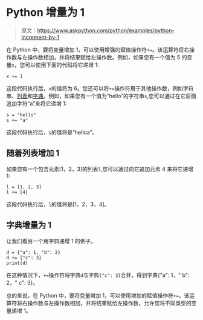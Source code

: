 # Python 增量为 1

> 原文：<https://www.askpython.com/python/examples/python-increment-by-1>

在 Python 中，要将变量增加 1，可以使用增强的赋值操作符`+=`。该运算符将右操作数与左操作数相加，并将结果赋给左操作数。例如，如果您有一个值为 5 的变量`x`，您可以使用下面的代码将它递增 1:

```
x += 1

```

这段代码执行后，`x`的值将为 6。您还可以将`+=`操作符用于其他操作数，例如字符串、[列表](https://www.askpython.com/python/list/python-list)和[字典](https://www.askpython.com/python/dictionary/python-dictionary-dict-tutorial)。例如，如果您有一个值为“hello”的字符串`s`,您可以通过在它后面追加字符“a”来将它递增 1:

```
s = "hello"
s += "a"

```

这段代码执行后，`s`的值将是“helloa”。

## 随着列表增加 1

如果您有一个包含元素[1，2，3]的列表`l`,您可以通过向它追加元素 4 来将它递增 1:

```
l = [1, 2, 3]
l += [4]

```

这段代码执行后，`l`的值将是[1，2，3，4]。

## 字典增量为 1

让我们看另一个用字典递增 1 的例子。

```
d = {"a": 1, "b": 2}
d += {"c": 3}
print(d)

```

在这种情况下，`+=`操作符将字典`d`与字典`{"c": 3}`合并，得到字典{"a": 1，" b": 2，" c": 3}。

总的来说，在 Python 中，要将变量增加 1，可以使用增加的赋值操作符`+=`。该运算符将右操作数与左操作数相加，并将结果赋给左操作数，允许您将不同类型的变量递增 1。